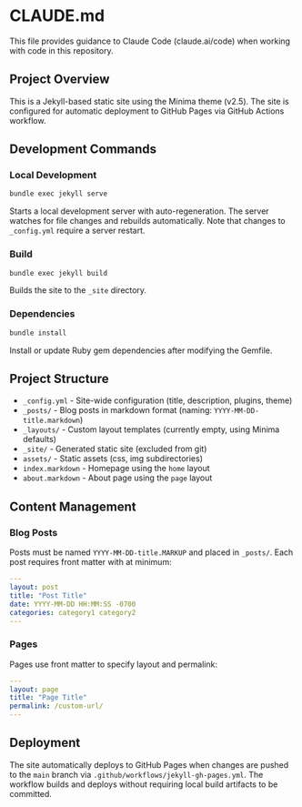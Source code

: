 # CLAUDE.md

This file provides guidance to Claude Code (claude.ai/code) when working with code in this repository.

## Project Overview

This is a Jekyll-based static site using the Minima theme (v2.5). The site is configured for automatic deployment to GitHub Pages via GitHub Actions workflow.

## Development Commands

### Local Development
```bash
bundle exec jekyll serve
```
Starts a local development server with auto-regeneration. The server watches for file changes and rebuilds automatically. Note that changes to `_config.yml` require a server restart.

### Build
```bash
bundle exec jekyll build
```
Builds the site to the `_site` directory.

### Dependencies
```bash
bundle install
```
Install or update Ruby gem dependencies after modifying the Gemfile.

## Project Structure

- `_config.yml` - Site-wide configuration (title, description, plugins, theme)
- `_posts/` - Blog posts in markdown format (naming: `YYYY-MM-DD-title.markdown`)
- `_layouts/` - Custom layout templates (currently empty, using Minima defaults)
- `_site/` - Generated static site (excluded from git)
- `assets/` - Static assets (css, img subdirectories)
- `index.markdown` - Homepage using the `home` layout
- `about.markdown` - About page using the `page` layout

## Content Management

### Blog Posts
Posts must be named `YYYY-MM-DD-title.MARKUP` and placed in `_posts/`. Each post requires front matter with at minimum:
```yaml
---
layout: post
title: "Post Title"
date: YYYY-MM-DD HH:MM:SS -0700
categories: category1 category2
---
```

### Pages
Pages use front matter to specify layout and permalink:
```yaml
---
layout: page
title: "Page Title"
permalink: /custom-url/
---
```

## Deployment

The site automatically deploys to GitHub Pages when changes are pushed to the `main` branch via `.github/workflows/jekyll-gh-pages.yml`. The workflow builds and deploys without requiring local build artifacts to be committed.
